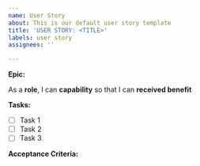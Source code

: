 ```yaml
---
name: User Story
about: This is our default user story template
title: 'USER STORY: <TITLE>'
labels: user story
assignees: ''

---
```


**Epic:**

As a **role**, I can **capability** so that I can **received benefit**

**Tasks:**

*  [ ] Task 1
*  [ ] Task 2
*  [ ] Task 3

**Acceptance Criteria:**

<acceptance criteria>
